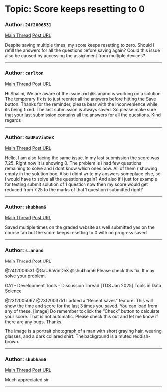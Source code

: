 # Topic: Score keeps resetting to 0

### Author: `24f2006531`
[Main Thread](https://discourse.onlinedegree.iitm.ac.in/t/score-keeps-resetting-to-0/163765)
[Post URL](https://discourse.onlinedegree.iitm.ac.in/t/score-keeps-resetting-to-0/163765/1)

[post_number]: 1
Despite saving multiple times, my score keeps resetting to zero. Should I refill the answers for all the questions before saving again? Could this issue also be caused by accessing the assignment from multiple devices?

---

### Author: `carlton`
[Main Thread](https://discourse.onlinedegree.iitm.ac.in/t/score-keeps-resetting-to-0/163765)
[Post URL](https://discourse.onlinedegree.iitm.ac.in/t/score-keeps-resetting-to-0/163765/2)

[post_number]: 2
Hi Shalini,
We are aware of the issue and @s.anand is working on a solution. The temporary fix is to just reenter all the answers before hitting the Save button. Thanks for the reminder, please bear with the inconvenience while its being fixed.
The last submission is always saved. So please make sure that your last submission contains all the answers for all the questions.
Kind regards

---

### Author: `GaURaVinDeX`
[Main Thread](https://discourse.onlinedegree.iitm.ac.in/t/score-keeps-resetting-to-0/163765)
[Post URL](https://discourse.onlinedegree.iitm.ac.in/t/score-keeps-resetting-to-0/163765/3)

[post_number]: 3
Hello,
I am also facing the same issue. In my last submission the score was 7.25. Right now it is showing 0. The problem is i had few questions remaining to solve and i dont know which ones now. All of them r showing empty in the solution box. Also i didnt write my answers someplace else, so i would have to solve all the questions again? And also if i just for example for testing submit solution of 1 question now then my score would get reduced from 7.25 to the marks of that 1 question i submitted right?

[reply_to_post_number]: 2

---

### Author: `shubham6`
[Main Thread](https://discourse.onlinedegree.iitm.ac.in/t/score-keeps-resetting-to-0/163765)
[Post URL](https://discourse.onlinedegree.iitm.ac.in/t/score-keeps-resetting-to-0/163765/4)

[post_number]: 4
Saved multiple times on the graded website as well submitted yes on the course tab but the score keeps resetting to 0 with no progress saved

---

### Author: `s.anand`
[Main Thread](https://discourse.onlinedegree.iitm.ac.in/t/score-keeps-resetting-to-0/163765)
[Post URL](https://discourse.onlinedegree.iitm.ac.in/t/score-keeps-resetting-to-0/163765/7)

[post_number]: 7
@24f2006531 @GaURaVinDeX @shubham6
Please check this fix. It may solve your problem.




GA1 - Development Tools - Discussion Thread [TDS Jan 2025] Tools in Data Science


@23f2005067 @23f2003751 I added a “Recent saves” feature. 
This will show the time and score for the last 3 times you saved. You can load from any of these. 
 [image] 
Do remember to click the “Check” button to calculate your score. That is not automatic. 
Please check this out and let me know if there are any bugs. Thanks.
  


The image is a portrait photograph of a man with short graying hair, wearing glasses, and a dark collared shirt.  The background is a muted reddish-brown.

---

### Author: `shubham6`
[Main Thread](https://discourse.onlinedegree.iitm.ac.in/t/score-keeps-resetting-to-0/163765)
[Post URL](https://discourse.onlinedegree.iitm.ac.in/t/score-keeps-resetting-to-0/163765/8)

[post_number]: 8
Much appreciated sir

[reply_to_post_number]: 7

---
